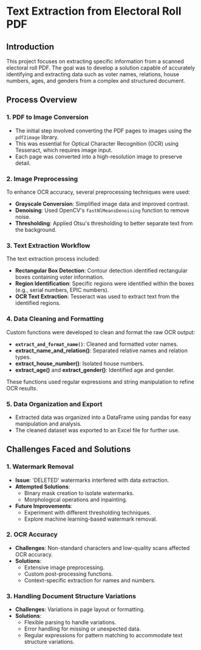 # Text Extraction from Electoral Roll PDF

## Introduction
This project focuses on extracting specific information from a scanned electoral roll PDF. The goal was to develop a solution capable of accurately identifying and extracting data such as voter names, relations, house numbers, ages, and genders from a complex and structured document.

## Process Overview

### 1. PDF to Image Conversion
- The initial step involved converting the PDF pages to images using the `pdf2image` library.
- This was essential for Optical Character Recognition (OCR) using Tesseract, which requires image input.
- Each page was converted into a high-resolution image to preserve detail.

### 2. Image Preprocessing
To enhance OCR accuracy, several preprocessing techniques were used:
- **Grayscale Conversion**: Simplified image data and improved contrast.
- **Denoising**: Used OpenCV's `fastNlMeansDenoising` function to remove noise.
- **Thresholding**: Applied Otsu's thresholding to better separate text from the background.

### 3. Text Extraction Workflow
The text extraction process included:
- **Rectangular Box Detection**: Contour detection identified rectangular boxes containing voter information.
- **Region Identification**: Specific regions were identified within the boxes (e.g., serial numbers, EPIC numbers).
- **OCR Text Extraction**: Tesseract was used to extract text from the identified regions.

### 4. Data Cleaning and Formatting
Custom functions were developed to clean and format the raw OCR output:
- **`extract_and_format_name()`**: Cleaned and formatted voter names.
- **extract_name_and_relation()**: Separated relative names and relation types.
- **extract_house_number()**: Isolated house numbers.
- **extract_age()** and **extract_gender()**: Identified age and gender.

These functions used regular expressions and string manipulation to refine OCR results.

### 5. Data Organization and Export
- Extracted data was organized into a DataFrame using pandas for easy manipulation and analysis.
- The cleaned dataset was exported to an Excel file for further use.

## Challenges Faced and Solutions

### 1. Watermark Removal
- **Issue**: 'DELETED' watermarks interfered with data extraction.
- **Attempted Solutions**:
  - Binary mask creation to isolate watermarks.
  - Morphological operations and inpainting.
- **Future Improvements**:
  - Experiment with different thresholding techniques.
  - Explore machine learning-based watermark removal.

### 2. OCR Accuracy
- **Challenges**: Non-standard characters and low-quality scans affected OCR accuracy.
- **Solutions**:
  - Extensive image preprocessing.
  - Custom post-processing functions.
  - Context-specific extraction for names and numbers.

### 3. Handling Document Structure Variations
- **Challenges**: Variations in page layout or formatting.
- **Solutions**:
  - Flexible parsing to handle variations.
  - Error handling for missing or unexpected data.
  - Regular expressions for pattern matching to accommodate text structure variations.
